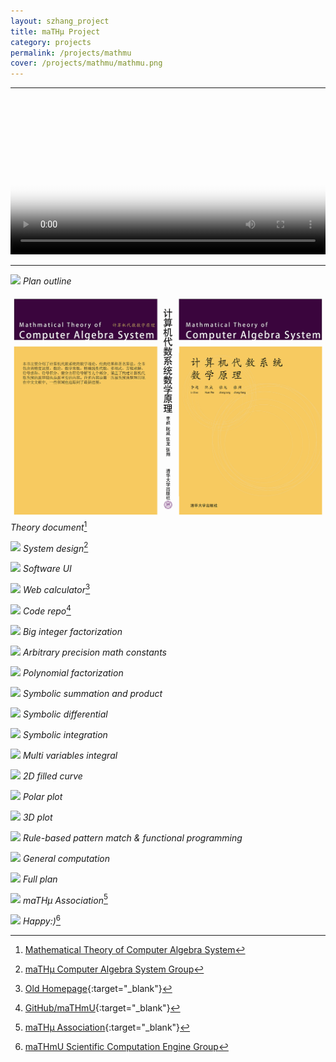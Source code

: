 ```yaml
---
layout: szhang_project
title: maTHμ Project
category: projects
permalink: /projects/mathmu
cover: /projects/mathmu/mathmu.png
---
```


<hr/><video title="software demo" poster="demo.jpg" controls autoplay loop width="100%">
<source src="demo.mp4" type="video/mp4" loop="true" />
<source src="demo.webm" type="video/webm" loop="true" />
</video><hr/>

![](plan_outline.png)
*Plan outline*

[![](/publications/mathematical-theory-of-computer-algebra-system/cover.png)](/publications/mathematical-theory-of-computer-algebra-system)
*Theory document*[^1]

![](system.png)
*System design*[^2]

![](ui.png)
*Software UI*

![](web.png)
*Web calculator*[^3]

![](repo.png)
*Code repo*[^4]

![](factor_integer.png)
*Big integer factorization*

![](math_constant.png)
*Arbitrary precision math constants*

![](factor_polynomial.png)
*Polynomial factorization*

![](sum_product.png)
*Symbolic summation and product*

![](symbolic_differential.png)
*Symbolic differential*

![](symbolic_integration.png)
*Symbolic integration*

![](multi_integral.png)
*Multi variables integral*

![](filled_curve.png)
*2D filled curve*

![](polar_plot.png)
*Polar plot*

![](3d_plot.png)
*3D plot*

![](functional_programming.png)
*Rule-based pattern match & functional programming*

![](general_computation.png)
*General computation*

![](plan.png)
*Full plan*

![](association.jpg)
*maTHμ Association*[^5]

![](happy.jpg)
*Happy:)*[^6]

[^1]: [Mathematical Theory of Computer Algebra System](/publications/mathematical-theory-of-computer-algebra-system)
[^2]: [maTHμ Computer Algebra System Group](/groups/mathmu-computer-algebra-system)
[^3]: [Old Homepage](http://mathmu.github.io/MTCAS/){:target="_blank"}
[^4]: [GitHub/maTHmU](http://github.com/maTHmU){:target="_blank"}
[^5]: [maTHμ Association](http://lab.mu){:target="_blank"}
[^6]: [maTHmU Scientific Computation Engine Group](/groups/mathmu-scientific-computation-engine)